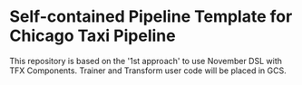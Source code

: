 # Self-contained Pipeline Template for Chicago Taxi Pipeline

This repository is based on the '1st approach' to use November DSL with TFX
Components. Trainer and Transform user code will be placed in GCS.
